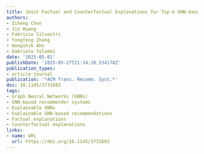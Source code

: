 ```yaml
---
title: Joint Factual and Counterfactual Explanations for Top-k GNN-based Recommendations
authors:
- Ziheng Chen
- Jin Huang
- Fabrizio Silvestri
- Yongfeng Zhang
- Hongshik Ahn
- Gabriele Tolomei
date: '2025-05-01'
publishDate: '2025-05-27T21:34:10.534178Z'
publication_types:
- article-journal
publication: '*ACM Trans. Recomm. Syst.*'
doi: 10.1145/3731683
tags:
- Graph Neural Networks (GNNs)
- GNN-based recommender systems
- Explainable GNNs
- Explainable GNN-based recommendations
- Factual explanations
- Counterfactual explanations
links:
- name: URL
  url: https://doi.org/10.1145/3731683
---
```

